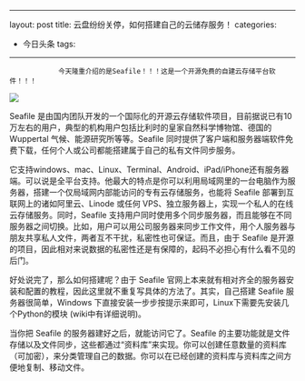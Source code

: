 
---
layout: post
title: 云盘纷纷关停，如何搭建自己的云储存服务！
categories:
- 今日头条
tags:
---
				今天隆重介绍的是Seafile！！！这是一个开源免费的自建云存储平台软件！！！

![](http://p3.pstatp.com/large/5dc000468741c622420)

Seafile 是由国内团队开发的一个国际化的开源云存储软件项目，目前据说已有10万左右的用户，典型的机构用户包括比利时的皇家自然科学博物馆、德国的 Wuppertal 气候、能源研究所等等。Seafile 同时提供了客户端和服务器端软件免费下载，任何个人或公司都能搭建属于自己的私有文件同步服务。

它支持windows、mac、Linux、Terminal、Android、iPad/iPhone还有服务器端。可以说是全平台支持。他最大的特点是你可以利用局域网里的一台电脑作为服务器，搭建一个仅局域网内部能访问的专有云存储服务，也能将 Seafile 部署到互联网上的诸如阿里云、Linode 或任何 VPS、独立服务器上，实现一个私人的在线云存储服务。同时，Seafile 支持用户同时使用多个同步服务器，而且能够在不同服务器之间切换。比如，用户可以用公司服务器来同步工作文件，用个人服务器与朋友共享私人文件，两者互不干扰，私密性也可保证。而且，由于 Seafile 是开源的项目，因此相对来说数据的私密性还是有保障的，起码不必担心有什么看不见的后门。

好处说完了，那么如何搭建呢？由于 Seafile 官网上本来就有相对齐全的服务器安装和配置的教程，因此这里就不重复写具体的方法了。其实，自己搭建 Seafile 服务器很简单，Windows 下直接安装一步步按提示来即可，Linux下需要先安装几个Python的模块 (wiki中有详细说明)。

当你把 Seafile 的服务器建好之后，就能访问它了。Seafile 的主要功能就是文件存储以及文件同步，这些都通过“资料库”来实现。你可以创建任意数量的资料库（可加密），来分类管理自己的数据。你可以在已经创建的资料库与资料库之间方便地复制、移动文件。